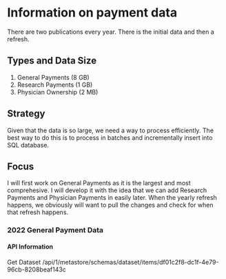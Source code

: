 # Information on payment data
There are two publications every year. There is the initial data and then a refresh.

## Types and Data Size
1. General Payments (8 GB)
2. Research Payments (1 GB)
3. Physician Ownership (2 MB)

## Strategy
Given that the data is so large, we need a way to process efficiently. The best way to do this is to process in batches and incrementally insert into SQL database.


## Focus
I will first work on General Payments as it is the largest and most comprehesive. I will develop it with the idea that we can add Research Payments and Physician Payments in easily later. When the yearly refresh happens, we obviously will want to pull the changes and check for when that refresh happens.

### 2022 General Payment Data
#### API Information
Get Dataset
/api/1/metastore/schemas/dataset/items/df01c2f8-dc1f-4e79-96cb-8208beaf143c


